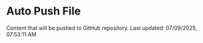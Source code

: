 # Auto Push File

Content that will be pushed to GitHub repository.
Last updated: 07/09/2025, 07:53:11 AM